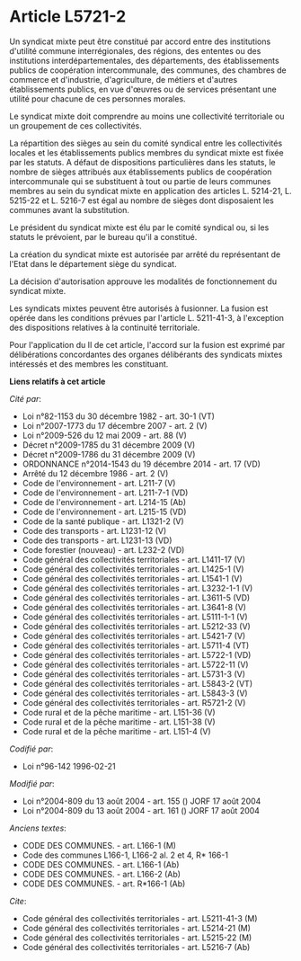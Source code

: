 # Article L5721-2

Un syndicat mixte peut être constitué par accord entre des institutions d'utilité commune interrégionales, des régions, des
ententes ou des institutions interdépartementales, des départements, des établissements publics de coopération
intercommunale, des communes, des chambres de commerce et d'industrie, d'agriculture, de métiers et d'autres établissements
publics, en vue d'œuvres ou de services présentant une utilité pour chacune de ces personnes morales.

Le syndicat mixte doit comprendre au moins une collectivité territoriale ou un groupement de ces collectivités.

La répartition des sièges au sein du comité syndical entre les collectivités locales et les établissements publics membres du
syndicat mixte est fixée par les statuts. A défaut de dispositions particulières dans les statuts, le nombre de sièges
attribués aux établissements publics de coopération intercommunale qui se substituent à tout ou partie de leurs communes
membres au sein du syndicat mixte en application des articles L. 5214-21, L. 5215-22 et L. 5216-7 est égal au nombre de
sièges dont disposaient les communes avant la substitution.

Le président du syndicat mixte est élu par le comité syndical ou, si les statuts le prévoient, par le bureau qu'il a
constitué.

La création du syndicat mixte est autorisée par arrêté du représentant de l'Etat dans le département siège du syndicat.

La décision d'autorisation approuve les modalités de fonctionnement du syndicat mixte.

Les syndicats mixtes peuvent être autorisés à fusionner. La fusion est opérée dans les conditions prévues par l'article L.
5211-41-3, à l'exception des dispositions relatives à la continuité territoriale.

Pour l'application du II de cet article, l'accord sur la fusion est exprimé par délibérations concordantes des organes
délibérants des syndicats mixtes intéressés et des membres les constituant.

**Liens relatifs à cet article**

_Cité par_:

  - Loi n°82-1153 du 30 décembre 1982 - art. 30-1 (VT)
  - Loi n°2007-1773 du 17 décembre 2007 - art. 2 (V)
  - Loi n°2009-526 du 12 mai 2009 - art. 88 (V)
  - Décret n°2009-1785 du 31 décembre 2009 (V)
  - Décret n°2009-1786 du 31 décembre 2009 (V)
  - ORDONNANCE n°2014-1543 du 19 décembre 2014 - art. 17 (VD)
  - Arrêté du 12 décembre 1986 - art. 2 (V)
  - Code de l'environnement - art. L211-7 (V)
  - Code de l'environnement - art. L211-7-1 (VD)
  - Code de l'environnement - art. L214-15 (Ab)
  - Code de l'environnement - art. L215-15 (VD)
  - Code de la santé publique - art. L1321-2 (V)
  - Code des transports - art. L1231-12 (V)
  - Code des transports - art. L1231-13 (VD)
  - Code forestier (nouveau) - art. L232-2 (VD)
  - Code général des collectivités territoriales - art. L1411-17 (V)
  - Code général des collectivités territoriales - art. L1425-1 (V)
  - Code général des collectivités territoriales - art. L1541-1 (V)
  - Code général des collectivités territoriales - art. L3232-1-1 (V)
  - Code général des collectivités territoriales - art. L3611-5 (VD)
  - Code général des collectivités territoriales - art. L3641-8 (V)
  - Code général des collectivités territoriales - art. L5111-1-1 (V)
  - Code général des collectivités territoriales - art. L5212-33 (V)
  - Code général des collectivités territoriales - art. L5421-7 (V)
  - Code général des collectivités territoriales - art. L5711-4 (VT)
  - Code général des collectivités territoriales - art. L5722-1 (VD)
  - Code général des collectivités territoriales - art. L5722-11 (V)
  - Code général des collectivités territoriales - art. L5731-3 (V)
  - Code général des collectivités territoriales - art. L5843-2 (VT)
  - Code général des collectivités territoriales - art. L5843-3 (V)
  - Code général des collectivités territoriales - art. R5721-2 (V)
  - Code rural et de la pêche maritime - art. L151-36 (V)
  - Code rural et de la pêche maritime - art. L151-38 (V)
  - Code rural et de la pêche maritime - art. L151-4 (V)

_Codifié par_:

  - Loi n°96-142 1996-02-21

_Modifié par_:

  - Loi n°2004-809 du 13 août 2004 - art. 155 () JORF 17 août 2004
  - Loi n°2004-809 du 13 août 2004 - art. 161 () JORF 17 août 2004

_Anciens textes_:

  - CODE DES COMMUNES. - art. L166-1 (M)
  - Code des communes L166-1, L166-2 al. 2 et 4, R* 166-1
  - CODE DES COMMUNES. - art. L166-1 (Ab)
  - CODE DES COMMUNES. - art. L166-2 (Ab)
  - CODE DES COMMUNES. - art. R*166-1 (Ab)

_Cite_:

  - Code général des collectivités territoriales - art. L5211-41-3 (M)
  - Code général des collectivités territoriales - art. L5214-21 (M)
  - Code général des collectivités territoriales - art. L5215-22 (M)
  - Code général des collectivités territoriales - art. L5216-7 (Ab)
